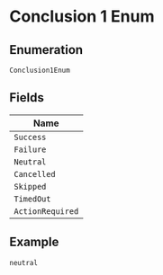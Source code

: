 
# Conclusion 1 Enum

## Enumeration

`Conclusion1Enum`

## Fields

| Name |
|  --- |
| `Success` |
| `Failure` |
| `Neutral` |
| `Cancelled` |
| `Skipped` |
| `TimedOut` |
| `ActionRequired` |

## Example

```
neutral
```


